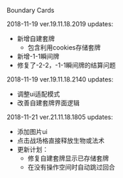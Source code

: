 Boundary Cards

2018-11-19 ver.19.11.18.2019 updates:
* 新增自建套牌
	* 包含利用cookies存储套牌
* 新增-1-1瞬间牌
* 修复了-2-2，-1-1瞬间牌的结算问题

2018-11-19 ver.19.11.18.2140 updates:
* 调整ui适配模式
* 改善自建套牌界面逻辑

2018-11-21 ver.21.11.18.1805 updates:
* 添加图片ui
* 点击战场格直接释放生物或法术
* 更新计划：
	* 修复自建套牌显示已存储套牌
	* 在没有操作空间时自动跳过回合